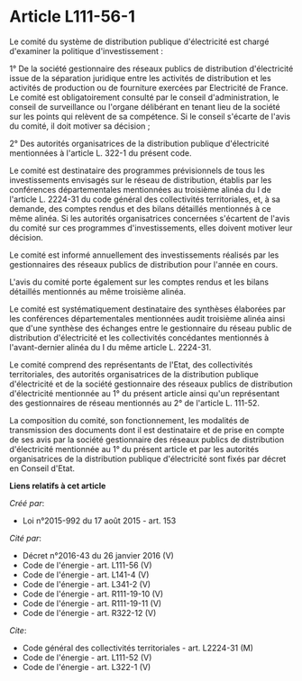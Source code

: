 # Article L111-56-1

Le comité du système de distribution publique d'électricité est chargé d'examiner la politique d'investissement : 

1° De la société gestionnaire des réseaux publics de distribution d'électricité issue de la séparation juridique entre les
activités de distribution et les activités de production ou de fourniture exercées par Electricité de France. Le comité est
obligatoirement consulté par le conseil d'administration, le conseil de surveillance ou l'organe délibérant en tenant lieu de
la société sur les points qui relèvent de sa compétence. Si le conseil s'écarte de l'avis du comité, il doit motiver sa
décision ; 

2° Des autorités organisatrices de la distribution publique d'électricité mentionnées à l'article L. 322-1 du présent code. 

Le comité est destinataire des programmes prévisionnels de tous les investissements envisagés sur le réseau de distribution,
établis par les conférences départementales mentionnées au troisième alinéa du I de l'article L. 2224-31 du code général des
collectivités territoriales, et, à sa demande, des comptes rendus et des bilans détaillés mentionnés à ce même alinéa. Si les
autorités organisatrices concernées s'écartent de l'avis du comité sur ces programmes d'investissements, elles doivent
motiver leur décision. 

Le comité est informé annuellement des investissements réalisés par les gestionnaires des réseaux publics de distribution
pour l'année en cours. 

L'avis du comité porte également sur les comptes rendus et les bilans détaillés mentionnés au même troisième alinéa. 

Le comité est systématiquement destinataire des synthèses élaborées par les conférences départementales mentionnées audit
troisième alinéa ainsi que d'une synthèse des échanges entre le gestionnaire du réseau public de distribution d'électricité
et les collectivités concédantes mentionnés à l'avant-dernier alinéa du I du même article L. 2224-31. 

Le comité comprend des représentants de l'Etat, des collectivités territoriales, des autorités organisatrices de la
distribution publique d'électricité et de la société gestionnaire des réseaux publics de distribution d'électricité
mentionnée au 1° du présent article ainsi qu'un représentant des gestionnaires de réseau mentionnés au 2° de l'article L.
111-52. 

La composition du comité, son fonctionnement, les modalités de transmission des documents dont il est destinataire et de
prise en compte de ses avis par la société gestionnaire des réseaux publics de distribution d'électricité mentionnée au 1° du
présent article et par les autorités organisatrices de la distribution publique d'électricité sont fixés par décret en
Conseil d'Etat.

**Liens relatifs à cet article**

_Créé par_:

  - Loi n°2015-992 du 17 août 2015 - art. 153

_Cité par_:

  - Décret n°2016-43 du 26 janvier 2016 (V)
  - Code de l'énergie - art. L111-56 (V)
  - Code de l'énergie - art. L141-4 (V)
  - Code de l'énergie - art. L341-2 (V)
  - Code de l'énergie - art. R111-19-10 (V)
  - Code de l'énergie - art. R111-19-11 (V)
  - Code de l'énergie - art. R322-12 (V)

_Cite_:

  - Code général des collectivités territoriales - art. L2224-31 (M)
  - Code de l'énergie - art. L111-52 (V)
  - Code de l'énergie - art. L322-1 (V)
